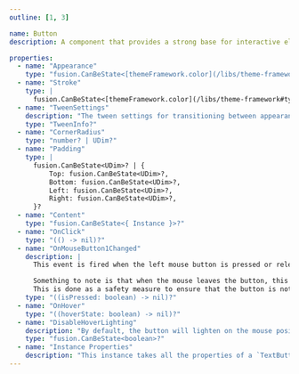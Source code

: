 ```yaml
---
outline: [1, 3]

name: Button
description: A component that provides a strong base for interactive elements.

properties:
  - name: "Appearance"
    type: "fusion.CanBeState<[themeFramework.color](/libs/theme-framework#type-color)>?"
  - name: "Stroke"
    type: |
      fusion.CanBeState<[themeFramework.color](/libs/theme-framework#type-color)>?
  - name: "TweenSettings"
    description: "The tween settings for transitioning between appearances."
    type: "TweenInfo?"
  - name: "CornerRadius"
    type: "number? | UDim?"
  - name: "Padding"
    type: |
      fusion.CanBeState<UDim>? | {
          Top: fusion.CanBeState<UDim>?,
          Bottom: fusion.CanBeState<UDim>?,
          Left: fusion.CanBeState<UDim>?,
          Right: fusion.CanBeState<UDim>?,
      }?
  - name: "Content"
    type: "fusion.CanBeState<{ Instance }>?"
  - name: "OnClick"
    type: "(() -> nil)?"
  - name: "OnMouseButton1Changed"
    description: |
      This event is fired when the left mouse button is pressed or released.

      Something to note is that when the mouse leaves the button, this event fires with `false`.
      This is done as a safety measure to ensure that the button is not stuck in a pressed state.
    type: "((isPressed: boolean) -> nil)?"
  - name: "OnHover"
    type: "((hoverState: boolean) -> nil)?"
  - name: "DisableHoverLighting"
    description: "By default, the button will lighten on the mouse position when hovered. This property disables that effect."
    type: "fusion.CanBeState<boolean>?"
  - name: "Instance Properties"
    description: "This instance takes all the properties of a `TextButton`. `SpecialKeys`, such as `fusion.Children` will also be passed to the instance."
---
```


<ComponentView :frontmatter="$frontmatter"/>
